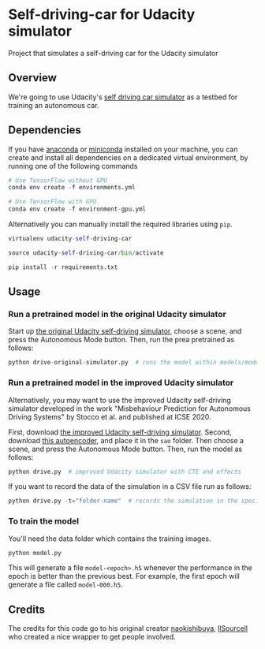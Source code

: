 # Self-driving-car for Udacity simulator
Project that simulates a self-driving car for the Udacity simulator

## Overview

We're going to use Udacity's [self driving car simulator](https://github.com/udacity/self-driving-car-sim) as a testbed for training an autonomous car. 

## Dependencies

If you have [anaconda](https://www.continuum.io/downloads) or [miniconda](https://conda.io/miniconda.html) installed on your machine, you can create and install all dependencies on a dedicated virtual environment, by running one of the following commands


```python
# Use TensorFlow without GPU
conda env create -f environments.yml 

# Use TensorFlow with GPU
conda env create -f environment-gpu.yml
```

Alternatively you can manually install the required libraries using ```pip```.

```python
virtualenv udacity-self-driving-car

source udacity-self-driving-car/bin/activate 

pip install -r requirements.txt
```

## Usage

### Run a pretrained model in the original Udacity simulator

Start up [the original Udacity self-driving simulator](https://github.com/udacity/self-driving-car-sim), choose a scene, and press the Autonomous Mode button. Then, run the prea pretrained as follows:

```python
python drive-original-simulator.py  # runs the model within models/model.h5
```

### Run a pretrained model in the improved Udacity simulator

Alternatively, you may want to use the improved Udacity self-driving simulator developed in the work "Misbehaviour Prediction for Autonomous Driving Systems" by Stocco et al. and published at ICSE 2020.

First, download [the improved Udacity self-driving simulator](https://drive.google.com/open?id=1gS_dGgpasywJZzhy5eUQoqNaYZH9X-5V). Second, download [this autoencoder](https://drive.google.com/open?id=1m5teCThr_VcG0EPcCO-LUiecxzw9GTj1), and place it in the ```sao``` folder. Then choose a scene, and press the Autonomous Mode button. Then, run the model as follows:

```python
python drive.py  # improved Udacity simulator with CTE and effects
```

If you want to record the data of the simulation in a CSV file run as follows:
```python
python drive.py -t="folder-name"  # records the simulation in the specified directory under the simulations folder
```

### To train the model

You'll need the data folder which contains the training images.

```python
python model.py
```

This will generate a file `model-<epoch>.h5` whenever the performance in the epoch is better than the previous best.  For example, the first epoch will generate a file called `model-000.h5`.

## Credits

The credits for this code go to his original creator [naokishibuya](https://github.com/naokishibuya), [llSourcell](https://github.com/llSourcell/How_to_simulate_a_self_driving_car/commits?author=llSourcell) who created a nice wrapper to get people involved.
